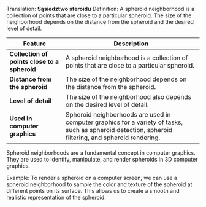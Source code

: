 Translation: **Sąsiedztwo sferoidu**
Definition: 
A spheroid neighborhood is a collection of points that are close to a particular spheroid. The size of the neighborhood depends on the distance from the spheroid and the desired level of detail.

|Feature|Description|
|---|---|
|**Collection of points close to a spheroid** |A spheroid neighborhood is a collection of points that are close to a particular spheroid.|
|**Distance from the spheroid** |The size of the neighborhood depends on the distance from the spheroid.|
|**Level of detail** |The size of the neighborhood also depends on the desired level of detail.|
|**Used in computer graphics** |Spheroid neighborhoods are used in computer graphics for a variety of tasks, such as spheroid detection, spheroid filtering, and spheroid rendering.|

Spheroid neighborhoods are a fundamental concept in computer graphics. They are used to identify, manipulate, and render spheroids in 3D computer graphics.

Example:
To render a spheroid on a computer screen, we can use a spheroid neighborhood to sample the color and texture of the spheroid at different points on its surface. This allows us to create a smooth and realistic representation of the spheroid.